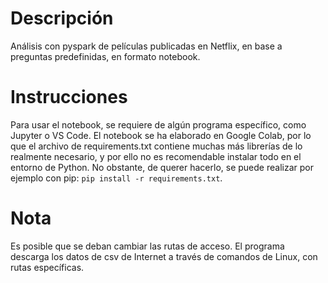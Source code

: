 # Descripción
Análisis con pyspark de películas publicadas en Netflix, en base a preguntas predefinidas, en formato notebook.

# Instrucciones
Para usar el notebook, se requiere de algún programa específico, como Jupyter o VS Code.
El notebook se ha elaborado en Google Colab, por lo que el archivo de requirements.txt contiene muchas más librerías de lo realmente necesario, y por ello no es recomendable instalar todo en el entorno de Python. No obstante, de querer hacerlo, se puede realizar por ejemplo con pip: `pip install -r requirements.txt`.

# Nota
Es posible que se deban cambiar las rutas de acceso. El programa descarga los datos de csv de Internet a través de comandos de Linux, con rutas específicas.
